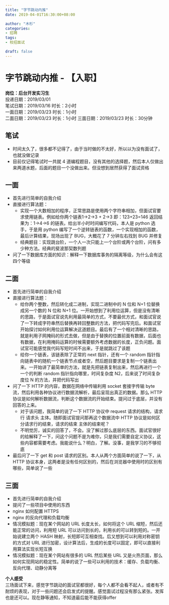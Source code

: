 ```yaml
---
title: "字节跳动内推"
date: 2019-04-01T16:30:00+08:00

author: "木杉"
categories: 
- 招聘
tags: 
- 校招面试

draft: false
---
```



# 字节跳动内推 - 【入职】
**岗位：后台开发实习生**  
投递日期：2019/03/01  
笔试日期：2019/03/16  时长：2小时  
一面日期：2019/03/23  时长：1小时  
二面日期：2019/03/23  时长：1小时
三面日期：2019/03/23  时长：30分钟

## 笔试
* 时间太久了，很多都不记得了，由于当时做的不太好，所以以为没有面试了，也就没做记录
* 目前仅记得笔试时一共就 4 道编程题目，没有其他的选择题，然后本人仅做出来两道水题，后面的题目一个没做出来。但没想到居然获得了面试资格

## 一面
* 首先进行简单的自我介绍
* 直接进行算法题：
    * 实现一个大数相加的程序，正常思路是使用两个字符串相加，但面试官要求使用链表。例如给你两个链表1->2->3 + 2->3 即：123+23=146 返回结果为：1->4->6 的链表。给出半小时时间编写代码，本人是 python 选手，于是用 python 编写了一个逆转链表的函数，一个实现相加的函数，最后计算结果，现场出现了 BUG，大概花了 7 分钟左右找到 BUG 并修复
    * 经典题目：实现跳台阶，一个人一次只能上一个台阶或两个台阶，问有多少种方法。经典的斐波那契数列题
* 问了一下数据库方面的知识：解释一下数据库事务的隔离等级，为什么会有这四个等级

## 二面
* 首先进行简单的自我介绍
* 直接进行算法题：
    * 给你两个整数，然后转化成二进制，实现二进制中的 N 位和 N+1 位替换成另一个数的 N 位和 N+1 位。一开始想到了利用位运算，但是没有清晰的思路，于是面试官说先利用最简单的方式，不要最优方式，和面试官说了一下转成字符串然后替换再转回整数的方法，把代码写完后。和面试官开始探讨如何利用位运算解决这道题目。最后有了一个相对清晰的思路，就是利用子网掩码的形式去做，但是由于替换的位置前面有数据，后面也有数据，在利用掩码运算的时候需要额外考虑数据的长度，正负问题。面试官可能感觉我代码写短时间不出来，于是就跳过了该题
    * 给你一个链表，该链表除了正常的 next 指针，还有一个 random 指针指向链表中的随机一个链表节点或者空，然后题目要求是复制一个链表出来。一开始讲了最简单的方法，就是先把链表复制出来，然后再进行一个一个的判断 random 指针指向哪里，时间复杂度 N2，后来说了时间复杂度位 N
    的方法，并把代码写出
* 问了一下 HTTP 的内容，数据在网络中传输利用 socket 套接字传输 byte 流，然后利用各种协议进行数据流解析，最后呈现出真正的数据。那么 HTTP 协议是如何解析数据流，判断这个数据流的开始结束。提问过于底层，并没有回答的上来。
    * 对于该问题，我简单的说了一下 HTTP 协议中 request 请求的结构，请求行 请求头 主体。随即面试官提问那再这个数据流中 HTTP 协议是如何区分请求行的结束，请求的结束 主体的结束呢？
    * 不明觉厉，诚实的回答了，不会。没了解过那么底层的东西。面试官很好的给解释了一下，问这个问题不是为难你，只是我们需要自定义协议，这些内容都需要考虑。我能说什么？明白，了解。没事，是我学习的不够彻底
* 最后问了一下 get 和 post 请求的区别。本人从两个方面简单的说了一下，从 HTTP 协议本身，这两者是没有任何区别的，然后在浏览器中使用时的区别有哪些，简单说了一些

## 三面
* 首先进行简单的自我介绍
* 提问了一些项目中使用的东西
* nginx 如何配置 HTTPS
* nginx 的反向代理和负载均衡
* 情况模拟题：现在某个网站的 URL 长度太长，如何将这个 URL 缩短，然后还能正常的访问，利用短 URL 可以访问到长的，利用长的可以转到短的。一开始说建立两个 HASH 映射，长短即可互相查找。后又想到可以利用对称密钥的方式对 URL 进行加密，设计算法后，生成的长度可以固定，即可以直接利用算法实现长短互换
* 情况模拟题：现在某个网站有很多的 URL 然后某些 URL 又是火热页面，那么如何实现网站的稳定性。简单的说了一些可以利用的技术：缓存、负载均衡、反向代理、动静分离等

**个人感受**  
三场面试下来，感觉字节跳动的面试官都很好，每个人都不会看不起人，或者有不耐烦的表现，对于一些问题还会启发式的提醒。感觉面试过程没有那么紧张。发挥也是还可以。现在静等通知，不知道最后能不能获得offer
